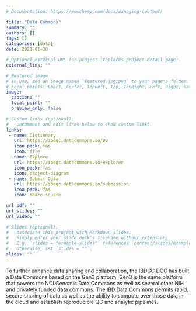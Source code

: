 ```yaml
---
# Documentation: https://wowchemy.com/docs/managing-content/

title: "Data Commons"
summary: ""
authors: []
tags: []
categories: [data]
date: 2021-01-20

# Optional external URL for project (replaces project detail page).
external_link: ""

# Featured image
# To use, add an image named `featured.jpg/png` to your page's folder.
# Focal points: Smart, Center, TopLeft, Top, TopRight, Left, Right, BottomLeft, Bottom, BottomRight.
image:
  caption: ""
  focal_point: ""
  preview_only: false

# Custom links (optional).
#   Uncomment and edit lines below to show custom links.
links:
 - name: Dictionary
   url: https://ibdgc.datacommons.io/DD
   icon_pack: fas
   icon: file
 - name: Explore
   url: https://ibdgc.datacommons.io/explorer
   icon_pack: fas
   icon: project-diagram
 - name: Submit Data
   url: https://ibdgc.datacommons.io/submission
   icon_pack: fas
   icon: share-square

url_pdf: ""
url_slides: ""
url_video: ""

# Slides (optional).
#   Associate this project with Markdown slides.
#   Simply enter your slide deck's filename without extension.
#   E.g. `slides = "example-slides"` references `content/slides/example-slides.md`.
#   Otherwise, set `slides = ""`.
slides: ""
---
```

To further enhance data sharing and collaboration, the IBDGC DCC has built a Data Commons based on the Gen3 platform. Gen3 is the same platform that powers the NCI Genomic Data Commons as well as several other NIH and privately funded data commons. The IBD Data Commons permits rapid, secure sharing of data as well as the ability to compute over those data in the cloud and establish reproducible QC and analytic pipelines.

